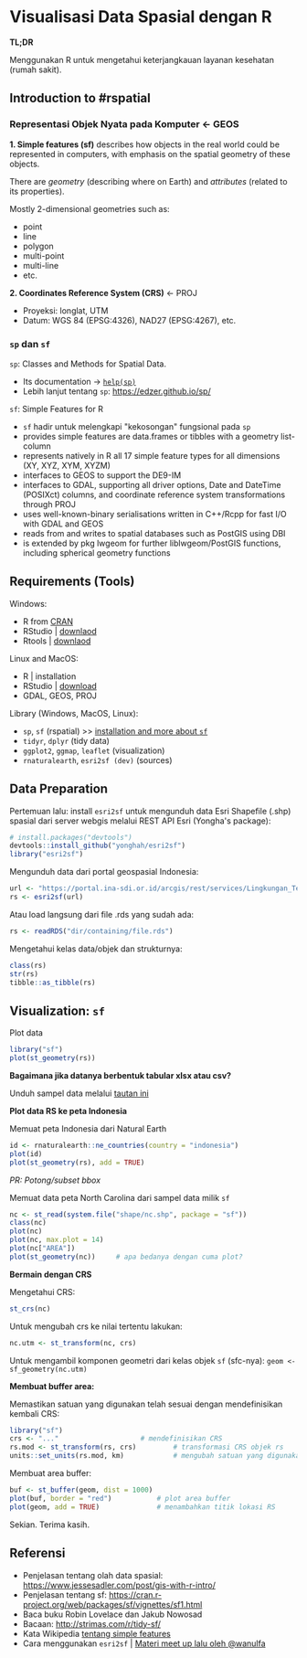 # Visualisasi Data Spasial dengan R

**TL;DR**

Menggunakan R untuk mengetahui keterjangkauan layanan kesehatan (rumah sakit).

## Introduction to #rspatial

### Representasi Objek Nyata pada Komputer <- GEOS

**1. Simple features (sf)** describes how objects in the real world could be represented in computers, with emphasis on the spatial geometry of these objects.

There are *geometry* (describing where on Earth) and *attributes* (related to its properties).

Mostly 2-dimensional geometries such as:

- point
- line
- polygon
- multi-point
- multi-line
- etc.

**2. Coordinates Reference System (CRS)** <- PROJ

- Proyeksi: longlat, UTM
- Datum: WGS 84 (EPSG:4326), NAD27 (EPSG:4267), etc.

### `sp` dan `sf`

`sp`: Classes and Methods for Spatial Data.

- Its documentation -> [`help(sp)`](https://cran.r-project.org/web/packages/sp/index.html)
- Lebih lanjut tentang `sp`: https://edzer.github.io/sp/

`sf`: Simple Features for R

- `sf` hadir untuk melengkapi "kekosongan" fungsional pada `sp`
- provides simple features are data.frames or tibbles with a geometry list-column
- represents natively in R all 17 simple feature types for all dimensions (XY, XYZ, XYM, XYZM)
- interfaces to GEOS to support the DE9-IM
- interfaces to GDAL, supporting all driver options, Date and DateTime (POSIXct) columns, and coordinate reference system transformations through PROJ
- uses well-known-binary serialisations written in C++/Rcpp for fast I/O with GDAL and GEOS
- reads from and writes to spatial databases such as PostGIS using DBI
- is extended by pkg lwgeom for further liblwgeom/PostGIS functions, including spherical geometry functions

## Requirements (Tools)

Windows:

- R from [CRAN](https://cran.r-project.org/)
- RStudio | [downlaod](https://rstudio.com/products/rstudio/download/)
- Rtools | [downlaod](https://cran.r-project.org/bin/windows/Rtools/)

Linux and MacOS:

- R | installation
- RStudio | [download](https://rstudio.com/products/rstudio/download/)
- GDAL, GEOS, PROJ

Library (Windows, MacOS, Linux):

- `sp`, `sf` (rspatial) >> [installation and more about `sf`](http://r-spatial.github.io/sf/)
- `tidyr`, `dplyr` (tidy data)
- `ggplot2`, `ggmap`, `leaflet` (visualization)
- `rnaturalearth`, `esri2sf (dev)` (sources)

## Data Preparation

Pertemuan lalu: install `esri2sf` untuk mengunduh data Esri Shapefile (.shp) spasial dari server webgis melalui REST API Esri (Yongha's package):

```R
# install.packages("devtools")
devtools::install_github("yonghah/esri2sf")
library("esri2sf")
```

Mengunduh data dari portal geospasial Indonesia:

```R
url <- "https://portal.ina-sdi.or.id/arcgis/rest/services/Lingkungan_Terbangun/RBI_50K_Fasilitas_Kesehatan/MapServer/1"
rs <- esri2sf(url)
```
Atau load langsung dari file .rds yang sudah ada:

```R
rs <- readRDS("dir/containing/file.rds")
```

Mengetahui kelas data/objek dan strukturnya:

```R
class(rs)
str(rs)
tibble::as_tibble(rs)
```

## Visualization: `sf`

Plot data

```R
library("sf")
plot(st_geometry(rs))
```

**Bagaimana jika datanya berbentuk tabular xlsx atau csv?**

Unduh sampel data melalui [tautan ini](#)

**Plot data RS ke peta Indonesia**

Memuat peta Indonesia dari Natural Earth

```R
id <- rnaturalearth::ne_countries(country = "indonesia")
plot(id)
plot(st_geometry(rs), add = TRUE)
```
*PR: Potong/subset bbox*

Memuat data peta North Carolina dari sampel data milik `sf`

```R
nc <- st_read(system.file("shape/nc.shp", package = "sf"))
class(nc)
plot(nc)
plot(nc, max.plot = 14)
plot(nc["AREA"])
plot(st_geometry(nc))     # apa bedanya dengan cuma plot?
```

**Bermain dengan CRS**

Mengetahui CRS:

```R
st_crs(nc)
```

Untuk mengubah crs ke nilai tertentu lakukan:

```R
nc.utm <- st_transform(nc, crs)
```

Untuk mengambil komponen geometri dari kelas objek `sf` (sfc-nya): `geom <- sf_geometry(nc.utm)`

**Membuat buffer area:**

Memastikan satuan yang digunakan telah sesuai dengan mendefinisikan kembali CRS:

```R
library("sf")
crs <- "..."					# mendefinisikan CRS
rs.mod <- st_transform(rs, crs)			# transformasi CRS objek rs
units::set_units(rs.mod, km)			# mengubah satuan yang digunakan
```

Membuat area buffer:

```R
buf <- st_buffer(geom, dist = 1000)
plot(buf, border = "red")			# plot area buffer
plot(geom, add = TRUE)				# menambahkan titik lokasi RS
```

Sekian. Terima kasih.

## Referensi

- Penjelasan tentang olah data spasial: https://www.jessesadler.com/post/gis-with-r-intro/
- Penjelasan tentang sf: https://cran.r-project.org/web/packages/sf/vignettes/sf1.html
- Baca buku Robin Lovelace dan Jakub Nowosad
- Bacaan: http://strimas.com/r/tidy-sf/
- Kata Wikipedia [tentang simple features](https://en.wikipedia.org/wiki/Simple_Features)
- Cara menggunakan `esri2sf` | [Materi meet up lalu oleh @wanulfa](https://github.com/wanulfa/argis-server)

